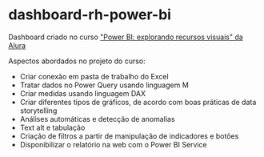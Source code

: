 # dashboard-rh-power-bi
Dashboard criado no curso ["Power BI: explorando recursos visuais" da Alura]([url](https://cursos.alura.com.br/course/power-bi-explorando-recursos-visuais))

Aspectos abordados no projeto do curso:

- Criar conexão em pasta de trabalho do Excel
- Tratar dados no Power Query usando linguagem M
- Criar medidas usando linguagem DAX
- Criar diferentes tipos de gráficos, de acordo com boas práticas de data storytelling
- Análises automáticas e detecção de anomalias
- Text alt e tabulação
- Criação de filtros a partir de manipulação de indicadores e botões
- Disponibilizar o relatório na web com o Power BI Service
